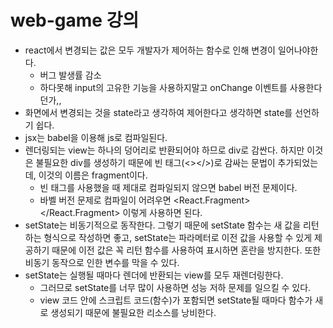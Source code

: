 # web-game 강의

- react에서 변경되는 값은 모두 개발자가 제어하는 함수로 인해 변경이 일어나야한다.
  - 버그 발생률 감소
  - 하다못해 input의 고유한 기능을 사용하지말고 onChange 이벤트를 사용한다던가,,
- 화면에서 변경되는 것을 state라고 생각하여 제어한다고 생각하면 state를 선언하기 쉽다.
- jsx는 babel을 이용해 js로 컴파일된다.
- 렌더링되는 view는 하나의 덩어리로 반환되어야 하므로 div로 감싼다. 하지만 이것은 불필요한 div를 생성하기 때문에 빈 태그(<></>)로 감싸는 문법이 추가되었는데, 이것의 이름은 fragment이다.
  - 빈 태그를 사용했을 때 제대로 컴파일되지 않으면 babel 버전 문제이다.
  - 바벨 버전 문제로 컴파일이 어려우면 <React.Fragment></React.Fragment> 이렇게 사용하면 된다.
- setState는 비동기적으로 동작한다. 그렇기 때문에 setState 함수는 새 값을 리턴하는 형식으로 작성하면 좋고, setState는 파라메터로 이전 값을 사용할 수 있게 제공하기 때문에 이전 값은 꼭 리턴 함수를 사용하여 표시하면 혼란을 방지한다. 또한 비동기 동작으로 인한 변수를 막을 수 있다.
- setState는 실행될 때마다 렌더에 반환되는 view를 모두 재렌더링한다.
  - 그러므로 setState를 너무 많이 사용하면 성능 저하 문제를 일으킬 수 있다.
  - view 코드 안에 스크립트 코드(함수)가 포함되면 setState될 때마다 함수가 새로 생성되기 때문에 불필요한 리소스를 낭비한다.
